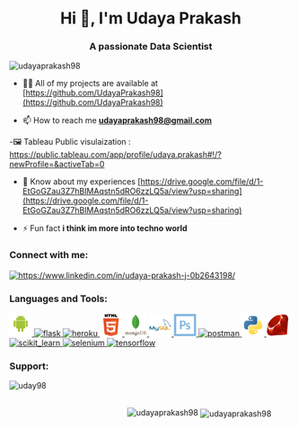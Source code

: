 <h1 align="center">Hi 👋, I'm Udaya Prakash</h1>
<h3 align="center">A passionate  Data Scientist </h3>

<p align="left"> <img src="https://komarev.com/ghpvc/?username=udayaprakash98&label=Profile%20views&color=0e75b6&style=flat" alt="udayaprakash98" /> </p>

- 👨‍💻 All of my projects are available at [https://github.com/UdayaPrakash98](https://github.com/UdayaPrakash98)

- 📫 How to reach me **udayaprakash98@gmail.com**

-🖼 Tableau Public visulaization : https://public.tableau.com/app/profile/udaya.prakash#!/?newProfile=&activeTab=0 

- 📄 Know about my experiences [https://drive.google.com/file/d/1-EtGoGZau3Z7hBIMAqstn5dRO6zzLQ5a/view?usp=sharing](https://drive.google.com/file/d/1-EtGoGZau3Z7hBIMAqstn5dRO6zzLQ5a/view?usp=sharing)

- ⚡ Fun fact **i think im more into techno world**

<h3 align="left">Connect with me:</h3>
<p align="left">
<a href="https://linkedin.com/in/https://www.linkedin.com/in/udaya-prakash-j-0b2643198/" target="blank"><img align="center" src="https://raw.githubusercontent.com/rahuldkjain/github-profile-readme-generator/master/src/images/icons/Social/linked-in-alt.svg" alt="https://www.linkedin.com/in/udaya-prakash-j-0b2643198/" height="30" width="40" /></a>
</p>

<h3 align="left">Languages and Tools:</h3>
<p align="left"> <a href="https://developer.android.com" target="_blank"> <img src="https://raw.githubusercontent.com/devicons/devicon/master/icons/android/android-original-wordmark.svg" alt="android" width="40" height="40"/> </a> <a href="https://flask.palletsprojects.com/" target="_blank"> <img src="https://www.vectorlogo.zone/logos/pocoo_flask/pocoo_flask-icon.svg" alt="flask" width="40" height="40"/> </a> <a href="https://heroku.com" target="_blank"> <img src="https://www.vectorlogo.zone/logos/heroku/heroku-icon.svg" alt="heroku" width="40" height="40"/> </a> <a href="https://www.w3.org/html/" target="_blank"> <img src="https://raw.githubusercontent.com/devicons/devicon/master/icons/html5/html5-original-wordmark.svg" alt="html5" width="40" height="40"/> </a> <a href="https://www.mongodb.com/" target="_blank"> <img src="https://raw.githubusercontent.com/devicons/devicon/master/icons/mongodb/mongodb-original-wordmark.svg" alt="mongodb" width="40" height="40"/> </a> <a href="https://www.mysql.com/" target="_blank"> <img src="https://raw.githubusercontent.com/devicons/devicon/master/icons/mysql/mysql-original-wordmark.svg" alt="mysql" width="40" height="40"/> </a> <a href="https://www.photoshop.com/en" target="_blank"> <img src="https://raw.githubusercontent.com/devicons/devicon/master/icons/photoshop/photoshop-line.svg" alt="photoshop" width="40" height="40"/> </a> <a href="https://postman.com" target="_blank"> <img src="https://www.vectorlogo.zone/logos/getpostman/getpostman-icon.svg" alt="postman" width="40" height="40"/> </a> <a href="https://www.python.org" target="_blank"> <img src="https://raw.githubusercontent.com/devicons/devicon/master/icons/python/python-original.svg" alt="python" width="40" height="40"/> </a> <a href="https://www.ruby-lang.org/en/" target="_blank"> <img src="https://raw.githubusercontent.com/devicons/devicon/master/icons/ruby/ruby-original.svg" alt="ruby" width="40" height="40"/> </a> <a href="https://scikit-learn.org/" target="_blank"> <img src="https://upload.wikimedia.org/wikipedia/commons/0/05/Scikit_learn_logo_small.svg" alt="scikit_learn" width="40" height="40"/> </a> <a href="https://www.selenium.dev" target="_blank"> <img src="https://raw.githubusercontent.com/detain/svg-logos/780f25886640cef088af994181646db2f6b1a3f8/svg/selenium-logo.svg" alt="selenium" width="40" height="40"/> </a> <a href="https://www.tensorflow.org" target="_blank"> <img src="https://www.vectorlogo.zone/logos/tensorflow/tensorflow-icon.svg" alt="tensorflow" width="40" height="40"/> </a> </p>

<h3 align="left">Support:</h3>
<p><a href="https://www.buymeacoffee.com/uday98"> <img align="left" src="https://cdn.buymeacoffee.com/buttons/v2/default-yellow.png" height="50" width="210" alt="uday98" /></a></p><br><br>

<p><img align="left" src="https://github-readme-stats.vercel.app/api/top-langs?username=udayaprakash98&show_icons=true&locale=en&layout=compact" alt="udayaprakash98" /></p>

<p>&nbsp;<img align="center" src="https://github-readme-stats.vercel.app/api?username=udayaprakash98&show_icons=true&locale=en" alt="udayaprakash98" /></p>

